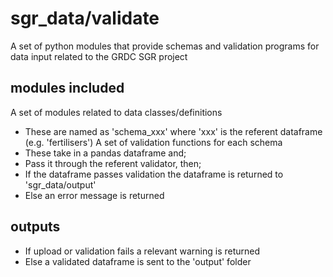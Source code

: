 # sgr_data/validate

A set of python modules that provide schemas and validation programs for data input related to the GRDC SGR project 

## modules included
A set of modules related to data classes/definitions
* These are named as 'schema_xxx' where 'xxx' is the referent dataframe (e.g. 'fertilisers')
A set of validation functions for each schema
* These take in a pandas dataframe and;
* Pass it through the referent validator, then;
* If the dataframe passes validation the dataframe is returned to 'sgr_data/output'
* Else an error message is returned

## outputs
* If upload or validation fails a relevant warning is returned
* Else a validated dataframe is sent to the 'output' folder